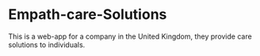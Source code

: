# Empath-care-Solutions
This is a web-app for a company in the United Kingdom, they provide care solutions to individuals.
